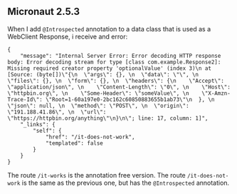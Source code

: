 ## Micronaut 2.5.3

When I add `@Introspected` annotation to a data class that is used as a WebClient Response, i receive and error:

```
{
    "message": "Internal Server Error: Error decoding HTTP response body: Error decoding stream for type [class com.example.Response2]: Missing required creator property 'optionalValue' (index 3)\n at [Source: (byte[])\"{\n  \"args\": {}, \n  \"data\": \"\", \n  \"files\": {}, \n  \"form\": {}, \n  \"headers\": {\n    \"Accept\": \"application/json\", \n    \"Content-Length\": \"0\", \n    \"Host\": \"httpbin.org\", \n    \"Some-Header\": \"someValue\", \n    \"X-Amzn-Trace-Id\": \"Root=1-60a197e0-2bc162c60850883655b1ab73\"\n  }, \n  \"json\": null, \n  \"method\": \"POST\", \n  \"origin\": \"191.188.41.86\", \n  \"url\": \"https://httpbin.org/anything\"\n}\n\"; line: 17, column: 1]",
    "_links": {
        "self": {
            "href": "/it-does-not-work",
            "templated": false
        }
    }
}
```

The route `/it-works` is the annotation free version.
The route `/it-does-not-work` is the same as the previous one, but has the `@Introspected` annotation.